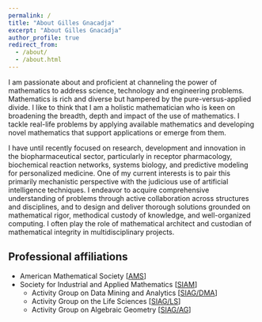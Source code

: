 ```yaml
---
permalink: /
title: "About Gilles Gnacadja"
excerpt: "About Gilles Gnacadja"
author_profile: true
redirect_from: 
  - /about/
  - /about.html
---
```


<link rel="stylesheet" href="/assets/css/my-style.css"/>

I am passionate about and proficient at channeling the power of mathematics to address science, technology and engineering problems. Mathematics is rich and diverse but hampered by the pure-versus-applied divide. I like to think that I am a holistic mathematician who is keen on broadening the breadth, depth and impact of the use of mathematics. I tackle real-life problems by applying available mathematics and developing novel mathematics that support applications or emerge from them.

I have until recently focused on research, development and innovation in the biopharmaceutical sector, particularly in receptor pharmacology, biochemical reaction networks, systems biology, and predictive modeling for personalized medicine. One of my current interests is to pair this primarily mechanistic perspective with the judicious use of artificial intelligence techniques. I endeavor to acquire comprehensive understanding of problems through active collaboration across structures and disciplines, and to design and deliver thorough solutions grounded on mathematical rigor, methodical custody of knowledge, and well-organized computing. I often play the role of mathematical architect and custodian of mathematical integrity in multidisciplinary projects.

Professional affiliations
---
* American Mathematical Society [<a class="aa" target="GGnSndWndw" href="http://www.ams.org/">AMS</a>]
* Society for Industrial and Applied Mathematics [<a class="aa" target="GGnSndWndw" href="http://www.siam.org/">SIAM</a>]
    * Activity Group on Data Mining and Analytics [<a class="aa" target="GGnSndWndw" href="https://www.siam.org/membership/activity-groups/detail/data-mining-and-analytics">SIAG/DMA</a>]
    * Activity Group on the Life Sciences [<a class="aa" target="GGnSndWndw" href="https://www.siam.org/membership/activity-groups/detail/life-sciences">SIAG/LS</a>]
    * Activity Group on Algebraic Geometry [<a class="aa" target="GGnSndWndw" href="https://www.siam.org/membership/activity-groups/detail/algebraic-geometry-si-ag-2">SIAG/AG</a>]
